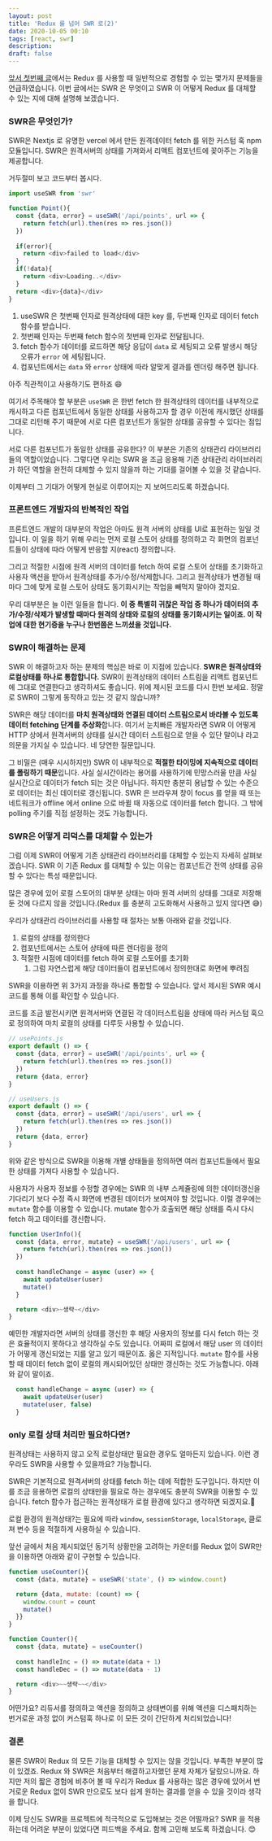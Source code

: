 ```yaml
---
layout: post
title: 'Redux 를 넘어 SWR 로(2)'
date: 2020-10-05 00:10
tags: [react, swr]
description: 
draft: false
---
```


[앞서 첫번째 글](/2020-10-03-swr-intro1)에서는 Redux 를 사용할 때 일반적으로 경험할 수 있는 몇가지 문제들을 언급하였습니다. 이번 글에서는 SWR 은 무엇이고 SWR 이 어떻게 Redux 를 대체할 수 있는 지에 대해 설명해 보겠습니다.


### SWR은 무엇인가?
SWR은 Nextjs 로 유명한 vercel 에서 만든 원격데이터 fetch 를 위한 커스텀 훅 npm 모듈입니다. SWR은 원격서버의 상태를 가져와서 리액트 컴포넌트에 꽂아주는 기능을 제공합니다.

거두절미 보고 코드부터 봅시다.

```js
import useSWR from 'swr'

function Point(){
  const {data, error} = useSWR('/api/points', url => {
    return fetch(url).then(res => res.json())
  })
  
  if(error){
    return <div>failed to load</div>
  }
  if(!data){
    return <div>Loading..</div>
  }
  return <div>{data}</div>
}
```

1. useSWR 은 첫번째 인자로 원격상태에 대한 key 를, 두번째 인자로 데이터 fetch 함수를 받습니다.
1. 첫번째 인자는 두번째 fetch 함수의 첫번째 인자로 전달됩니다.
1. fetch 함수가 데이터를 로드하면 해당 응답이 `data` 로 세팅되고 오류 발생시 해당 오류가 `error` 에 세팅됩니다.
1. 컴포넌트에서는 `data` 와 `error` 상태에 따라 알맞게 결과를 렌더링 해주면 됩니다.

아주 직관적이고 사용하기도 편하죠 😄

여기서 주목해야 할 부분은 `useSWR` 은 한번 fetch 한 원격상태의 데이터를 내부적으로 캐시하고 다른 컴포넌트에서 동일한 상태를 사용하고자 할 경우 이전에 캐시했던 상태를 그대로 리턴해 주기 때문에 서로 다른 컴포넌트가 동일한 상태를 공유할 수 있다는 점입니다.

서로 다른 컴포넌트가 동일한 상태를 공유한다? 이 부분은 기존의 상태관리 라이브러리들의 역할이었습니다. 그렇다면 우리는 SWR 을 조금 응용해 기존 상태관리 라이브러리가 하던 역할을 완전히 대체할 수 있지 않을까 하는 기대를 걸어볼 수 있을 것 같습니다.

이제부터 그 기대가 어떻게 현실로 이루어지는 지 보여드리도록 하겠습니다.


### 프론트엔드 개발자의 반복적인 작업

프론트엔드 개발의 대부분의 작업은 아마도 원격 서버의 상태를 UI로 표현하는 일일 것입니다. 이 일을 하기 위해 우리는 먼저 로컬 스토어 상태를 정의하고 각 화면의 컴포넌트들이 상태에 따라 어떻게 반응할 지(react) 정의합니다.

그리고 적절한 시점에 원격 서버의 데이터를 fetch 하여 로컬 스토어 상태를 초기화하고 사용자 액션을 받아서 원격상태를 추가/수정/삭제합니다. 그리고 원격상태가 변경될 때마다 그에 맞게 로컬 스토어 상태도 동기화시키는 작업을 빼먹지 말아야 겠지요.

우리 대부분은 늘 이런 일들을 합니다. **이 중 특별히 귀찮은 작업 중 하나가 데이터의 추가/수정/삭제가 발생할 때마다 원격의 상태와 로컬의 상태를 동기화시키는 일이죠. 이 작업에 대한 현기증을 누구나 한번쯤은 느끼셨을 것입니다.**

### SWR이 해결하는 문제

SWR 이 해결하고자 하는 문제의 핵심은 바로 이 지점에 있습니다. **SWR은 원격상태와 로컬상태를 하나로 통합합니다.** SWR이 원격상태의 데이터 스트림을 리액트 컴포넌트에 그대로 연결한다고 생각하셔도 좋습니다. 위에 제시된 코드를 다시 한번 보세요. 정말로 SWR이 그렇게 동작하고 있는 것 같지 않습니까?

SWR은 해당 데이터를 **마치 원격상태와 연결된 데이터 스트림으로서 바라볼 수 있도록 데이터 fetching 단계를 추상화**합니다. 여기서 눈치빠른 개발자라면 SWR 이 어떻게 HTTP 상에서 원격서버의 상태를 실시간 데이터 스트림으로 얻을 수 있단 말이냐 라고 의문을 가지실 수 있습니다. 네 당연한 질문입니다.

그 비밀은 (매우 시시하지만) SWR 이 내부적으로 **적절한 타이밍에 지속적으로 데이터를 폴링하기 때문**입니다. 사실 실시간이라는 용어를 사용하기에 민망스러울 만큼 사실 실시간으로 데이터가 fetch 되는 것은 아닙니다. 하지만 충분히 용납할 수 있는 수준으로 데이터는 최신 데이터로 갱신됩니다. SWR 은 브라우져 창이 focus 를 얻을 때 또는 네트워크가 offline 에서 online 으로 바뀔 때 자동으로 데이터를 fetch 합니다. 그 밖에 polling 주기를 직접 설정하는 것도 가능합니다.  

### SWR은 어떻게 리덕스를 대체할 수 있는가
그럼 이제 SWR이 어떻게 기존 상태관리 라이브러리를 대체할 수 있는지 자세히 살펴보겠습니다. SWR 이 기존 Redux 를 대체할 수 있는 이유는 컴포넌트간 전역 상태를 공유할 수 있다는 특성 때문입니다.

많은 경우에 있어 로컬 스토어의 대부분 상태는 아마 원격 서버의 상태를 그대로 저장해 둔 것에 다르지 않을 것입니다.(Redux 를 충분히 고도화해서 사용하고 있지 않다면 😅)

우리가 상태관리 라이브러리를 사용할 때 절차는 보통 아래와 같을 것입니다.
1. 로컬의 상태를 정의한다
1. 컴포넌트에서는 스토어 상태에 따른 렌더링을 정의
1. 적절한 시점에 데이터를 fetch 하여 로컬 스토어를 초기화
    1. 그럼 자연스럽게 해당 데이터들이 컴포넌트에서 정의한대로 화면에 뿌려짐

SWR을 이용하면 위 3가지 과정을 하나로 통합할 수 있습니다. 앞서 제시된 SWR 예시 코드를 통해 이를 확인할 수 있습니다.

코드를 조금 발전시키면 원격서버와 연결된 각 데이터스트림을 상태에 따라 커스텀 훅으로 정의하여 마치 로컬의 상태를 다루듯 사용할 수 있습니다.

```js
// usePoints.js
export default () => {
  const {data, error} = useSWR('/api/points', url => {
    return fetch(url).then(res => res.json())
  })
  return {data, error}
}
```

```js
// useUsers.js
export default () => {
  const {data, error} = useSWR('/api/users', url => {
    return fetch(url).then(res => res.json())
  })
  return {data, error}
}
```

위와 같은 방식으로 SWR을 이용해 개별 상태들을 정의하면 여러 컴포넌트들에서 필요한 상태를 가져다 사용할 수 있습니다.

사용자가 사용자 정보를 수정할 경우에는 SWR 의 내부 스케쥴링에 의한 데이터갱신을 기다리기 보다 수정 즉시 화면에 변경된 데이터가 보여져야 할 것입니다. 이럴 경우에는 `mutate` 함수를 이용할 수 있습니다. mutate 함수가 호출되면 해당 상태를 즉시 다시 fetch 하고 데이터를 갱신합니다.

```js
function UserInfo(){
  const {data, error, mutate} = useSWR('/api/users', url => {
    return fetch(url).then(res => res.json())
  })
  
  const handleChange = async (user) => {
    await updateUser(user)
    mutate()
  }  

  return <div>~생략~</div>
}
```

예민한 개발자라면 서버의 상태를 갱신한 후 해당 사용자의 정보를 다시 fetch 하는 것은 효율적이지 못하다고 생각하실 수도 있습니다. 어짜피 로컬에서 해당 user 의 데이터가 어떻게 갱신되었는 지를 알고 있기 때문이죠. 옳은 지적입니다. `mutate` 함수를 사용할 때 데이터 fetch 없이 로컬의 캐시되어있던 상태만 갱신하는 것도 가능합니다. 아래와 같이 말이죠.

```js
  const handleChange = async (user) => {
    await updateUser(user)
    mutate(user, false)
  }  
```


### only 로컬 상태 처리만 필요하다면?
원격상태는 사용하지 않고 오직 로컬상태만 필요한 경우도 얼마든지 있습니다. 이런 경우라도 SWR을 사용할 수 있을까요? 가능합니다.

SWR은 기본적으로 원격서버의 상태를 fetch 하는 데에 적합한 도구입니다. 하지만 이를 조금 응용하면 로컬의 상태만을 필요로 하는 경우에도 충분히 SWR을 이용할 수 있습니다. fetch 함수가 접근하는 원격상태가 로컬 환경에 있다고 생각하면 되겠지요.🙂

로컬 환경의 원격상태?는 필요에 따라 `window`, `sessionStorage`, `localStorage`, 클로져 변수 등을 적절하게 사용하실 수 있습니다.

앞선 글에서 처음 제시되었던 동기적 상황만을 고려하는 카운터를 Redux 없이 SWR만을 이용하면 아래와 같이 구현할 수 있습니다.

```js
function useCounter(){
  const {data, mutate} = useSWR('state', () => window.count)

  return {data, mutate: (count) => {
    window.count = count
    mutate()
  }}
}

function Counter(){
  const {data, mutate} = useCounter()
  
  const handleInc = () => mutate(data + 1)
  const handleDec = () => mutate(data - 1)

  return <div>~~생략~~</div>
}

``` 

어떤가요? 리듀서를 정의하고 액션을 정의하고 상태변이를 위해 액션을 디스패치하는 번거로운 과정 없이 커스텀훅 하나로 이 모든 것이 간단하게 처리되었습니다!



### 결론

물론 SWR이 Redux 의 모든 기능을 대체할 수 있지는 않을 것입니다. 부족한 부분이 많이 있겠죠. Redux 와 SWR은 처음부터 해결하고자했던 문제 자체가 달랐으니까요. 하지만 저의 짧은 경험에 비추어 볼 때 우리가 Redux 를 사용하는 많은 경우에 있어서 번거로운 Redux 없이 SWR 만으로도 보다 쉽게 원하는 결과를 얻을 수 있을 것이라 생각을 합니다.

이제 당신도 SWR을 프로젝트에 적극적으로 도입해보는 것은 어떨까요? SWR 을 적용하는데 어려운 부분이 있었다면 피드백을 주세요. 함께 고민해 보도록 하겠습니다. 😊
